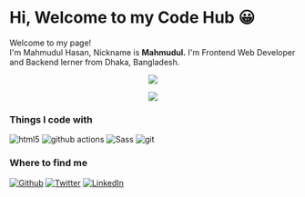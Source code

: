 <h1> Hi, Welcome to my Code Hub 😀 </h1>


<p>Welcome to my page! </br>
I'm Mahmudul Hasan, Nickname is <b>Mahmudul.</b> I'm Frontend Web Developer and Backend lerner from Dhaka, Bangladesh. <img src="https://image.flaticon.com/icons/svg/197/197509.svg" width="13"/></p>
<p align="center">
  <img src="https://github-readme-stats.vercel.app/api?username=mhasanmeet&show_icons=true&theme=vue-dark" />
</p>
<p align="center">
  <img align="center" src="https://github-readme-stats.vercel.app/api/top-langs/?username=mhasanmeet&layout=compact&theme=radical" />
</p>
<h3>Things I code with <img src="https://image.flaticon.com/icons/svg/197/1006363.svg" width="13"/></h3>
<p>
    <img alt="html5" src="https://img.shields.io/badge/-HTML5-E34F26?style=flat-square&logo=html5&logoColor=white" />
    <img alt="github actions" src="https://img.shields.io/badge/-Github_Actions-2088FF?style=flat-square&logo=github-actions&logoColor=white" />
    <img alt="Sass" src="https://img.shields.io/badge/-Sass-CC6699?style=flat-square&logo=sass&logoColor=white" />
    <img alt="git" src="https://img.shields.io/badge/-Git-F05032?style=flat-square&logo=git&logoColor=white" />
</p>
<h3>Where to find me</h3>
<p><a href="https://github.com/mhasanmeet" target="_blank"><img alt="Github" src="https://img.shields.io/badge/GitHub-%2312100E.svg?&style=for-the-badge&logo=Github&logoColor=white" /></a> <a href="https://twitter.com/mhasanmeet" target="_blank"><img alt="Twitter" src="https://img.shields.io/badge/twitter-%231DA1F2.svg?&style=for-the-badge&logo=twitter&logoColor=white" /></a> <a href="https://www.linkedin.com/in/mhasanmeet" target="_blank"><img alt="LinkedIn" src="https://img.shields.io/badge/linkedin-%230077B5.svg?&style=for-the-badge&logo=linkedin&logoColor=white" /></a>
</p>



